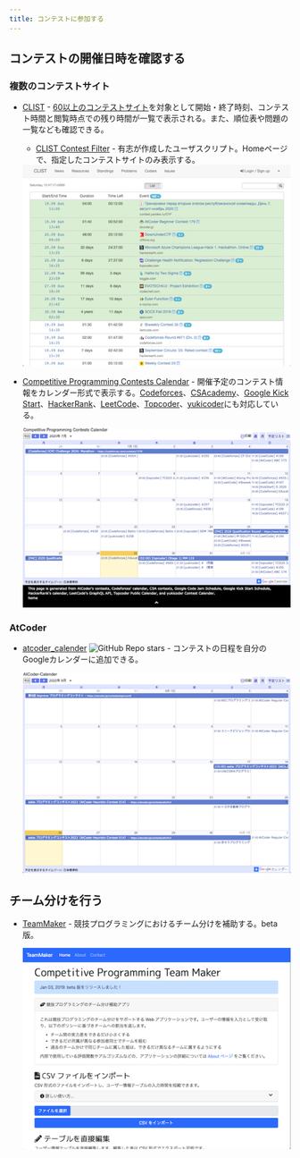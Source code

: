 ```yaml
---
title: コンテストに参加する
---
```


## コンテストの開催日時を確認する

### 複数のコンテストサイト

- [CLIST](https://clist.by/) - [60以上のコンテストサイト](https://clist.by/resources/)を対象として開始・終了時刻、コンテスト時間と閲覧時点での残り時間が一覧で表示される。また、順位表や問題の一覧なども確認できる。
    - [CLIST Contest Filter](https://greasyfork.org/ja/scripts/439442-clist-contest-filter) - 有志が作成したユーザスクリプト。Homeページで、指定したコンテストサイトのみ表示する。

    <div align="center">
      <img loading = "lazy" src="../../images/web_app/clist.png" alt="clist">
    </div>

- [Competitive Programming Contests Calendar](https://competitiveprogramming.info/calendar) - 開催予定のコンテスト情報をカレンダー形式で表示する。[Codeforces](https://codeforces.com/)、[CSAcademy](https://csacademy.com/)、[Google Kick Start](https://codingcompetitions.withgoogle.com/kickstart/about)、[HackerRank](https://www.hackerrank.com/)、[LeetCode](https://leetcode.com/)、[Topcoder](https://www.topcoder.com/)、[yukicoder](https://yukicoder.me/)にも対応している。

    <div align="center">
      <img loading = "lazy" src="../../images/web_app/competitive_programming_contests_calendar.png" alt="competitive programming contests calendar">
    </div>

### AtCoder

- [atcoder_calender](https://github.com/oirom/atcoder_calendar) ![GitHub Repo stars](https://img.shields.io/github/stars/oirom/atcoder_calendar?style=plastic) - コンテストの日程を自分のGoogleカレンダーに追加できる。

    <div align="center">
      <img loading = "lazy" src="../../images/web_app/atcoder_calender.png" alt="atcoder calendar">
    </div>

## チーム分けを行う

- [TeamMaker](https://compro.tsutajiro.com/cp-teammaker/index.php) - 競技プログラミングにおけるチーム分けを補助する。beta版。

  <div align="center">
    <img loading = "lazy" src="../../images/web_app/teammaker.png" alt="teammaker">
  </div>
